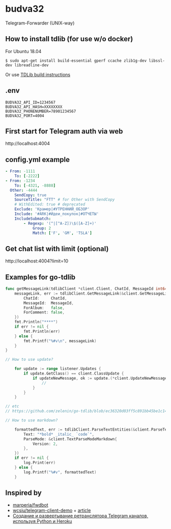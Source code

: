 # budva32

Telegram-Forwarder (UNIX-way)

## How to install tdlib (for use w/o docker)

For Ubuntu 18.04

```
$ sudo apt-get install build-essential gperf ccache zlib1g-dev libssl-dev libreadline-dev
```

Or use [TDLib build instructions](https://tdlib.github.io/td/build.html)

## .env

```
BUDVA32_API_ID=1234567
BUDVA32_API_HASH=XXXXXXXX
BUDVA32_PHONENUMBER=78901234567
BUDVA32_PORT=4004
```

## First start for Telegram auth via web

http://localhost:4004

<!-- ## Old variants for Telegram auth (draft)

from console:

```
$ go run .
```

or via docker:

```
$ make
$ make up
$ docker attach telegram-forwarder
```

but then we have problem with permissions (may be need docker rootless mode?):

```
$ sudo chmod -R 777 ./tdata
``` -->

## config.yml example

```yml
- From: -1111
	To: [-2222]
- From: -1234
	To: [-4321, -8888]
  Other: -4444
	SendCopy: true
	SourceTitle: "FTT" # for Other with SendCopy
	# WithEdited: true # deprecated
	Exclude: 'Крамер|#УТРЕННИЙ_ОБЗОР'
	Include: '#ARK|#Идеи_покупок|#ОТЧЕТЫ'
	IncludeSubmatch:
		- Regexp: '(^|[^A-Z])\$([A-Z]+)'
			Group: 2
			Match: ['F', 'GM', 'TSLA']
```

## Get chat list with limit (optional)

http://localhost:4004?limit=10

<!-- ## About ReplyToMessageId

До боли простое решение по копированию сообщений с историей изменений. Если копируемое сообщение было отредактировано, то копирование выполняется в новое сообщение с отсылкой на предыдущее, благодаря механизму ответов.

![](assets/image1.jpg)

И можно получить отдельно всю историю в просмотре ответов (работает только для группы, но не для канала).

![](assets/image2.jpg) -->

## Examples for go-tdlib

```go
func getMessageLink(tdlibClient *client.Client, ChatId, MessageId int64) {
	messageLink, err := tdlibClient.GetMessageLink(&client.GetMessageLinkRequest{
		ChatId:     ChatId,
		MessageId:  MessageId,
		ForAlbum:   false,
		ForComment: false,
	})
	fmt.Println("****")
	if err != nil {
		fmt.Println(err)
	} else {
		fmt.Printf("%#v\n", messageLink)
	}
}

// How to use update?

	for update := range listener.Updates {
		if update.GetClass() == client.ClassUpdate {
			if updateNewMessage, ok := update.(*client.UpdateNewMessage); ok {
				//
			}
		}
	}

// etc
// https://github.com/zelenin/go-tdlib/blob/ec36320d03ff5c891bb45be1c14317c195eeadb9/client/type.go#L1028-L1108

// How to use markdown?

	formattedText, err := tdlibClient.ParseTextEntities(&client.ParseTextEntitiesRequest{
		Text: "*bold* _italic_ `code`",
		ParseMode: &client.TextParseModeMarkdown{
			Version: 2,
		},
	})
	if err != nil {
		log.Print(err)
	} else {
		log.Printf("%#v", formattedText)
	}

```

## Inspired by

- [marperia/fwdbot](https://github.com/marperia/fwdbot)
- [wcsiu/telegram-client-demo](https://github.com/wcsiu/telegram-client-demo) + [article](https://wcsiu.github.io/2020/12/26/create-a-telegram-client-in-go-with-docker.html)
- [Создание и развертывание ретранслятора Telegram каналов, используя Python и Heroku](https://vc.ru/dev/158757-sozdanie-i-razvertyvanie-retranslyatora-telegram-kanalov-ispolzuya-python-i-heroku)
